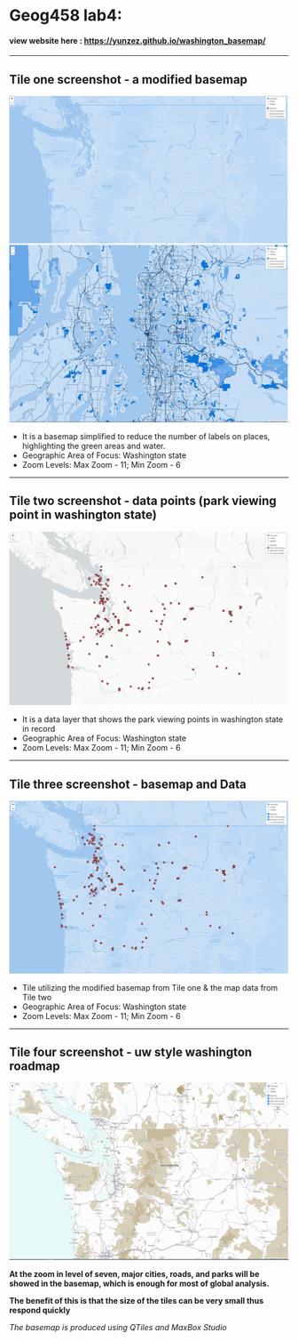 # Geog458 lab4:

#### view website here : https://yunzez.github.io/washington_basemap/
___

## Tile one screenshot - a modified basemap
![](/img/basemap.jpg)
![](/img/base1.jpg)

- It is a basemap simplified to reduce the number of labels on places, highlighting the green areas and water.
- Geographic Area of Focus: Washington state
- Zoom Levels: Max Zoom - 11; Min Zoom - 6
___
## Tile two screenshot - data points (park viewing point in washington state)
![](/img/data.jpg)

- It is a data layer that shows the park viewing points in washington state in record
- Geographic Area of Focus: Washington state
- Zoom Levels: Max Zoom - 11; Min Zoom - 6

___
## Tile three screenshot - basemap and Data
![](/img/basemapdata.jpg)

-  Tile utilizing the modified basemap from Tile one & the map data from Tile two
- Geographic Area of Focus: Washington state
- Zoom Levels: Max Zoom - 11; Min Zoom - 6
___
## Tile four screenshot - uw style washington roadmap
![](/img/uw.jpg)


**At the zoom in level of seven, major cities, roads, and parks will be showed in the basemap, which is enough for most of global analysis.**

**The benefit of this is that the size of the tiles can be very small thus respond quickly**

*The basemap is produced using QTiles and MaxBox Studio*
